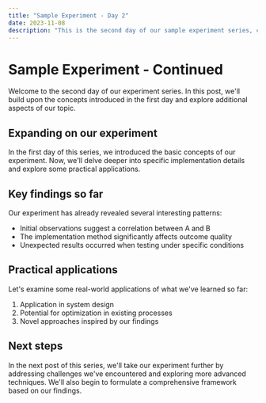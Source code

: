 ```yaml
---
title: "Sample Experiment - Day 2"
date: 2023-11-08
description: "This is the second day of our sample experiment series, continuing our exploration of the topic."
---
```


# Sample Experiment - Continued

Welcome to the second day of our experiment series. In this post, we'll build upon the concepts introduced in the first day and explore additional aspects of our topic.

## Expanding on our experiment

In the first day of this series, we introduced the basic concepts of our experiment. Now, we'll delve deeper into specific implementation details and explore some practical applications.

## Key findings so far

Our experiment has already revealed several interesting patterns:

- Initial observations suggest a correlation between A and B
- The implementation method significantly affects outcome quality
- Unexpected results occurred when testing under specific conditions

## Practical applications

Let's examine some real-world applications of what we've learned so far:

1. Application in system design
2. Potential for optimization in existing processes
3. Novel approaches inspired by our findings

## Next steps

In the next post of this series, we'll take our experiment further by addressing challenges we've encountered and exploring more advanced techniques. We'll also begin to formulate a comprehensive framework based on our findings.